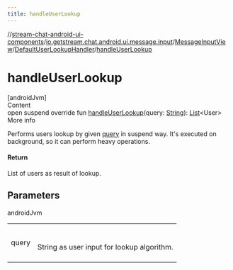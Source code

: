 ```yaml
---
title: handleUserLookup
---
```

//[stream-chat-android-ui-components](../../../../index.md)/[io.getstream.chat.android.ui.message.input](../../index.md)/[MessageInputView](../index.md)/[DefaultUserLookupHandler](index.md)/[handleUserLookup](handleUserLookup.md)



# handleUserLookup  
[androidJvm]  
Content  
open suspend override fun [handleUserLookup](handleUserLookup.md)(query: [String](https://kotlinlang.org/api/latest/jvm/stdlib/kotlin/-string/index.html)): [List](https://kotlinlang.org/api/latest/jvm/stdlib/kotlin.collections/-list/index.html)&lt;User&gt;  
More info  


Performs users lookup by given [query](handleUserLookup.md) in suspend way. It's executed on background, so it can perform heavy operations.



#### Return  


List of users as result of lookup.



## Parameters  
  
androidJvm  
  
| | |
|---|---|
| <a name="io.getstream.chat.android.ui.message.input/MessageInputView.DefaultUserLookupHandler/handleUserLookup/#kotlin.String/PointingToDeclaration/"></a>query| <a name="io.getstream.chat.android.ui.message.input/MessageInputView.DefaultUserLookupHandler/handleUserLookup/#kotlin.String/PointingToDeclaration/"></a><br/><br/>String as user input for lookup algorithm.<br/><br/>|
  
  



